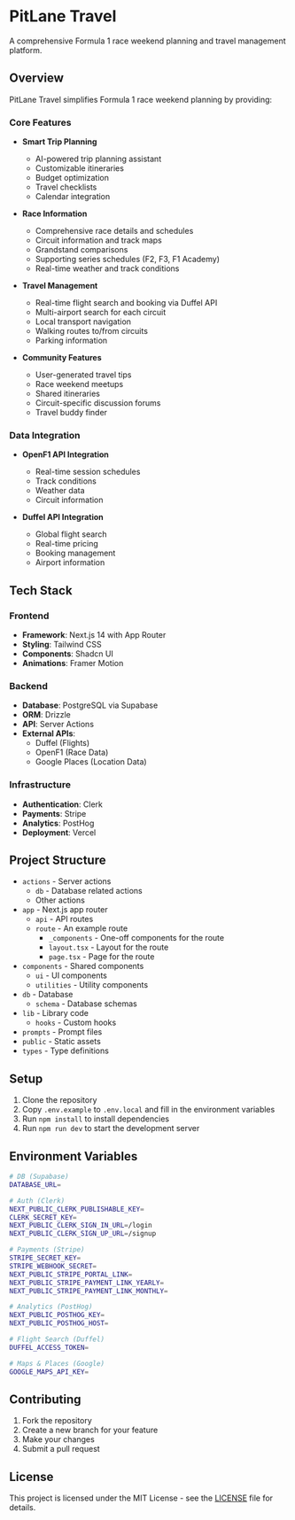 # PitLane Travel

A comprehensive Formula 1 race weekend planning and travel management platform.

## Overview

PitLane Travel simplifies Formula 1 race weekend planning by providing:

### Core Features
- **Smart Trip Planning**
  - AI-powered trip planning assistant
  - Customizable itineraries
  - Budget optimization
  - Travel checklists
  - Calendar integration

- **Race Information**
  - Comprehensive race details and schedules
  - Circuit information and track maps
  - Grandstand comparisons
  - Supporting series schedules (F2, F3, F1 Academy)
  - Real-time weather and track conditions

- **Travel Management**
  - Real-time flight search and booking via Duffel API
  - Multi-airport search for each circuit
  - Local transport navigation
  - Walking routes to/from circuits
  - Parking information

- **Community Features**
  - User-generated travel tips
  - Race weekend meetups
  - Shared itineraries
  - Circuit-specific discussion forums
  - Travel buddy finder

### Data Integration
- **OpenF1 API Integration**
  - Real-time session schedules
  - Track conditions
  - Weather data
  - Circuit information

- **Duffel API Integration**
  - Global flight search
  - Real-time pricing
  - Booking management
  - Airport information

## Tech Stack

### Frontend
- **Framework**: Next.js 14 with App Router
- **Styling**: Tailwind CSS
- **Components**: Shadcn UI
- **Animations**: Framer Motion

### Backend
- **Database**: PostgreSQL via Supabase
- **ORM**: Drizzle
- **API**: Server Actions
- **External APIs**: 
  - Duffel (Flights)
  - OpenF1 (Race Data)
  - Google Places (Location Data)

### Infrastructure
- **Authentication**: Clerk
- **Payments**: Stripe
- **Analytics**: PostHog
- **Deployment**: Vercel

## Project Structure

- `actions` - Server actions
  - `db` - Database related actions
  - Other actions
- `app` - Next.js app router
  - `api` - API routes
  - `route` - An example route
    - `_components` - One-off components for the route
    - `layout.tsx` - Layout for the route
    - `page.tsx` - Page for the route
- `components` - Shared components
  - `ui` - UI components
  - `utilities` - Utility components
- `db` - Database
  - `schema` - Database schemas
- `lib` - Library code
  - `hooks` - Custom hooks
- `prompts` - Prompt files
- `public` - Static assets
- `types` - Type definitions

## Setup

1. Clone the repository
2. Copy `.env.example` to `.env.local` and fill in the environment variables
3. Run `npm install` to install dependencies
4. Run `npm run dev` to start the development server

## Environment Variables

```bash
# DB (Supabase)
DATABASE_URL=

# Auth (Clerk)
NEXT_PUBLIC_CLERK_PUBLISHABLE_KEY=
CLERK_SECRET_KEY=
NEXT_PUBLIC_CLERK_SIGN_IN_URL=/login
NEXT_PUBLIC_CLERK_SIGN_UP_URL=/signup

# Payments (Stripe)
STRIPE_SECRET_KEY=
STRIPE_WEBHOOK_SECRET=
NEXT_PUBLIC_STRIPE_PORTAL_LINK=
NEXT_PUBLIC_STRIPE_PAYMENT_LINK_YEARLY=
NEXT_PUBLIC_STRIPE_PAYMENT_LINK_MONTHLY=

# Analytics (PostHog)
NEXT_PUBLIC_POSTHOG_KEY=
NEXT_PUBLIC_POSTHOG_HOST=

# Flight Search (Duffel)
DUFFEL_ACCESS_TOKEN=

# Maps & Places (Google)
GOOGLE_MAPS_API_KEY=
```

## Contributing

1. Fork the repository
2. Create a new branch for your feature
3. Make your changes
4. Submit a pull request

## License

This project is licensed under the MIT License - see the [LICENSE](LICENSE) file for details.
